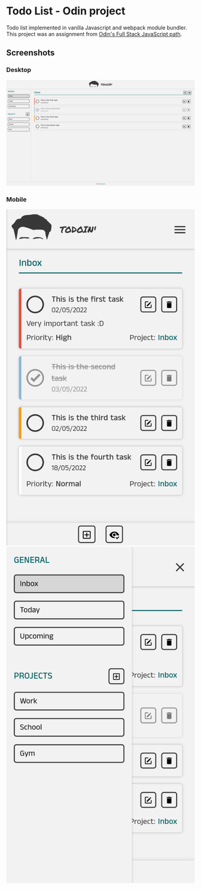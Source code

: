 # Todo List - Odin project
Todo list implemented in vanilla Javascript and webpack module bundler. This project was an assignment from [Odin's Full Stack JavaScript path](https://www.theodinproject.com/lessons/node-path-javascript-todo-list).

## Screenshots

### Desktop

![desktop](screenshots/desktop.png)

### Mobile

![mobile-home](screenshots/mobile.png)
![mobile-navigation](screenshots/mobile-navigation.png)
